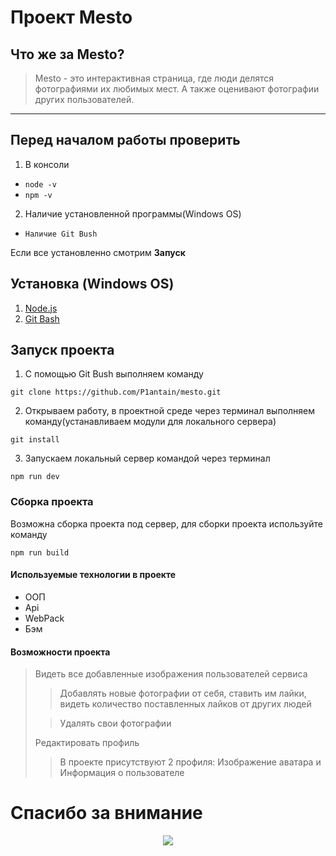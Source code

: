 # Проект Mesto
## Что же за Mesto?
>Mesto - это интерактивная страница, где люди делятся фотографиями их любимых мест. А также оценивают фотографии других пользователей.
______
## Перед началом работы проверить 
1) В консоли
* `node -v`
* `npm -v`
2) Наличие установленной программы(Windows OS)
* `Наличие Git Bush`

Если все установленно смотрим **Запуск**

## Установка (Windows OS)
1) [Node.js](https://nodejs.org/en/)
2) [Git Bash](https://gitforwindows.org/index.html)

## Запуск проекта
1) С помощью Git Bush выполняем команду

`git clone https://github.com/P1antain/mesto.git`

2) Открываем работу, в проектной среде через терминал выполняем команду(устанавливаем модули для локального сервера)

`git install`

3) Запускаем локальный сервер командой через терминал

`npm run dev`

### Сборка проекта 
Возможна сборка проекта под сервер, для сборки проекта используйте команду

`npm run build`


#### Используемые технологии в проекте
+ ООП
+ Api
+ WebPack
+ Бэм

#### Возможности проекта
> Видеть все добавленные изображения пользователей сервиса
>> Добавлять новые фотографии от себя, ставить им лайки, видеть количество поставленных лайков от других людей
> 
>> Удалять свои фотографии
> 
> Редактировать профиль 
>> В проекте присутствуют 2 профиля: Изображение аватара и Информация о пользователе


<p align="center">
<h1>Спасибо за внимание</h1>
</p>
<p align="center">
<img src="https://99px.ru/sstorage/86/2015/12/image_86271215043043632690.gif" />
</p>